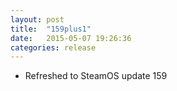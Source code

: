 ```yaml
---
layout: post
title:  "159plus1"
date:   2015-05-07 19:26:36
categories: release
---
```


- Refreshed to SteamOS update 159
